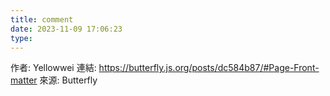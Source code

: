 ```yaml
---
title: comment
date: 2023-11-09 17:06:23
type:
---
```


作者: Yellowwei
連結: https://butterfly.js.org/posts/dc584b87/#Page-Front-matter
來源: Butterfly
